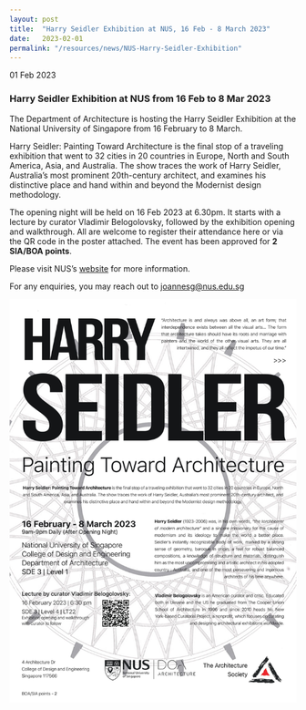 ```yaml
---
layout: post
title:  "Harry Seidler Exhibition at NUS, 16 Feb - 8 March 2023"
date:   2023-02-01
permalink: "/resources/news/NUS-Harry-Seidler-Exhibition"
---
```

01 Feb 2023

### **Harry Seidler Exhibition at NUS from 16 Feb to 8 Mar 2023**

The Department of Architecture is hosting the Harry Seidler Exhibition at the National University of Singapore from 16 February to 8 March. 

Harry Seidler: Painting Toward Architecture is the final stop of a traveling exhibition that went to 32 cities in 20 countries in Europe, North and South America, Asia, and Australia. The show traces the work of Harry Seidler, Australia’s most prominent 20th-century architect, and examines his distinctive place and hand within and beyond the Modernist design methodology.

The opening night will be held on 16 Feb 2023 at 6.30pm. It starts with a lecture by curator Vladimir Belogolovsky, followed by the exhibition opening and walkthrough. All are welcome to register their attendance here or via the QR code in the poster attached. The event has been approved for **2 SIA/BOA points**.

Please visit NUS’s [website]( https://cde.nus.edu.sg/event/harry-seidler-painting-toward-architecture/) for more information. 

For any enquiries, you may reach out to joannesg@nus.edu.sg

![Harry Seidler Exhibition Poster](images/Harry_Seilder_NUS.jpg)
